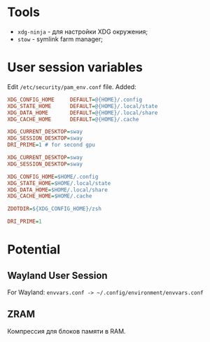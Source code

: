 # Tools

- `xdg-ninja` - для настройки XDG окружения;
- `stow` - symlink farm manager;

# User session variables

Edit `/etc/security/pam_env.conf` file. Added:

```ini
XDG_CONFIG_HOME     DEFAULT=@{HOME}/.config
XDG_STATE_HOME      DEFAULT=@{HOME}/.local/state
XDG_DATA_HOME       DEFAULT=@{HOME}/.local/share
XDG_CACHE_HOME      DEFAULT=@{HOME}/.cache
```

```ini
XDG_CURRENT_DESKTOP=sway
XDG_SESSION_DESKTOP=sway
DRI_PRIME=1 # for second gpu
```

```ini
XDG_CURRENT_DESKTOP=sway
XDG_SESSION_DESKTOP=sway

XDG_CONFIG_HOME=$HOME/.config
XDG_STATE_HOME=$HOME/.local/state
XDG_DATA_HOME=$HOME/.local/share
XDG_CACHE_HOME=$HOME/.cache

ZDOTDIR=${XDG_CONFIG_HOME}/zsh

DRI_PRIME=1
```

# Potential

## Wayland User Session

For Wayland: `envvars.conf -> ~/.config/environment/envvars.conf`

## ZRAM

Компрессия для блоков памяти в RAM.
